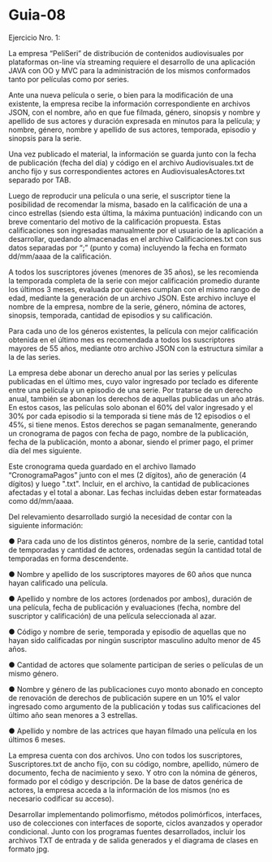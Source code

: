 # Guia-08

Ejercicio Nro. 1: 

La empresa “PeliSeri” de distribución de contenidos audiovisuales por plataformas on-line vía  streaming  requiere  el  desarrollo  de  una  aplicación  JAVA  con  OO  y  MVC  para  la 
administración de los mismos conformados tanto por películas como por series.

Ante una nueva película o serie, o bien para la modificación de una existente, la empresa 
recibe  la  información  correspondiente  en  archivos  JSON,  con  el  nombre,  año  en  que  fue 
filmada,  género,  sinopsis  y  nombre  y  apellido  de  sus  actores  y  duración  expresada en 
minutos para la película; y nombre, género, nombre y apellido de sus actores, temporada, 
episodio y sinopsis para la serie.

Una vez publicado el material, la información se guarda junto con la fecha de publicación 
(fecha del día) y código en el archivo Audiovisuales.txt de ancho fijo y sus correspondientes 
actores en AudiovisualesActores.txt separado por TAB.

Luego de reproducir una película o una serie, el suscriptor tiene la posibilidad de recomendar 
la misma, basado en la calificación de una a cinco estrellas (siendo esta última, la máxima 
puntuación) indicando con un breve comentario del motivo de la calificación propuesta.
Estas calificaciones son ingresadas manualmente por el usuario de la aplicación a desarrollar, quedando almacenadas en el archivo Calificaciones.txt con sus datos separadas 
por “;” (punto y coma) incluyendo la fecha en formato dd/mm/aaaa de la calificación.

A todos los suscriptores jóvenes (menores de 35 años), se les recomienda la temporada completa de la serie con mejor calificación promedio durante los últimos 3 meses, evaluada por quienes cumplan con el mismo rango de edad, mediante la generación de un archivo JSON. Este archivo incluye el nombre de la empresa, nombre de la serie, género, nómina de 
actores, sinopsis, temporada, cantidad de episodios y su calificación. 

Para cada uno de los géneros existentes, la película con mejor calificación obtenida en el 
último mes es recomendada a todos los suscriptores mayores de 55 años, mediante otro 
archivo JSON con la estructura similar a la de las series.

La empresa debe abonar un derecho anual por las series y películas publicadas en el último 
mes, cuyo valor ingresado por teclado es diferente entre una película y un episodio de una 
serie. Por tratarse de un derecho anual, también se abonan los derechos de aquellas publicadas un año atrás. En estos casos,  las películas solo abonan el 60% del valor ingresado y el 30% por cada episodio si la temporada si tiene más de 12 episodios o el 45%, si tiene menos. Estos derechos se pagan semanalmente, generando un cronograma 
de pagos con fecha de pago, nombre de la publicación, fecha de la publicación, monto a 
abonar, siendo el primer pago, el primer día del mes siguiente. 

Este cronograma queda guardado en el archivo llamado “CronogramaPagos” junto con el mes (2 dígitos), año de 
generación (4 dígitos) y luego ".txt". Incluir, en el archivo, la cantidad de publicaciones 
afectadas y el total a abonar. Las fechas incluidas deben estar formateadas como dd/mm/aaaa.

Del relevamiento desarrollado surgió la necesidad de contar con la siguiente información:

● Para cada uno de los distintos géneros, nombre de la serie, cantidad total de temporadas 
y cantidad de actores, ordenadas según la cantidad total de temporadas en forma descendente.

● Nombre y apellido de los suscriptores mayores de 60 años que nunca hayan calificado 
una película.

● Apellido y nombre de los actores (ordenados por ambos), duración de una película, fecha 
de  publicación  y  evaluaciones  (fecha,  nombre  del  suscriptor  y  calificación)  de  una 
película seleccionada al azar. 

● Código  y  nombre  de  serie,  temporada  y  episodio  de  aquellas  que  no  hayan  sido 
calificadas por ningún suscriptor masculino adulto menor de 45 años. 

● Cantidad de actores que solamente participan de series o películas de un mismo género. 

● Nombre y género de las publicaciones cuyo monto abonado en concepto de renovación 
de derechos de publicación supere en un 10% el valor ingresado como argumento de la 
publicación y todas sus calificaciones del último año sean menores a 3 estrellas. 

● Apellido y nombre de las actrices que hayan filmado una película en los últimos 6 meses. 

La empresa cuenta con dos archivos. Uno con todos los suscriptores, Suscriptores.txt de 
ancho fijo, con su código, nombre, apellido, número de documento, fecha de nacimiento y 
sexo. Y otro con la nómina de géneros, formado por el código y descripción. De la base de 
datos genérica de actores, la empresa acceda a la información de los mismos (no es necesario codificar su acceso). 

Desarrollar  implementando  polimorfismo,  métodos  polimórficos,  interfaces,  uso  de 
colecciones con interfaces de soporte, ciclos avanzados y operador condicional. 
Junto  con  los  programas  fuentes  desarrollados,  incluir  los  archivos  TXT  de  entrada  y  de 
salida generados y el diagrama de clases en formato jpg.
